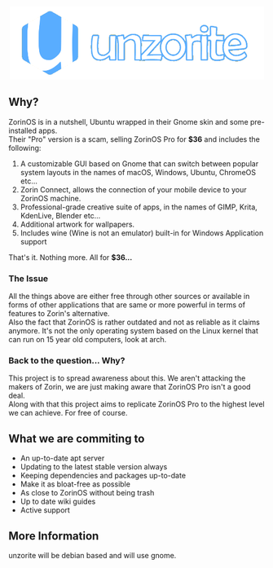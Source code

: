 <p align="center"><img width=500 src="https://github.com/hamhimdev/unzorite/blob/main/unzorite.png?raw=true"></p>

## Why?
ZorinOS is in a nutshell, Ubuntu wrapped in their Gnome skin and some pre-installed apps.<br>
Their "Pro" version is a scam, selling ZorinOS Pro for **$36** and includes the following:
1. A customizable GUI based on Gnome that can switch between popular system layouts in the names of macOS, Windows, Ubuntu, ChromeOS etc...
2. Zorin Connect, allows the connection of your mobile device to your ZorinOS machine.
3. Professional-grade creative suite of apps, in the names of GIMP, Krita, KdenLive, Blender etc...
4. Additional artwork for wallpapers.
5. Includes wine (Wine is not an emulator) built-in for Windows Application support<br>

That's it. Nothing more. All for **$36...**
### The Issue
All the things above are either free through other sources or available in forms of other applications that are same or more powerful in terms of features to Zorin's alternative.<br>
Also the fact that ZorinOS is rather outdated and not as reliable as it claims anymore. It's not the only operating system based on the Linux kernel that can run on 15 year old computers, look at arch.
### Back to the question... Why?
This project is to spread awareness about this. We aren't attacking the makers of Zorin, we are just making aware that ZorinOS Pro isn't a good deal.<br>
Along with that this project aims to replicate ZorinOS Pro to the highest level we can achieve. For free of course.<br>
## What we are commiting to
- An up-to-date apt server
- Updating to the latest stable version always
- Keeping dependencies and packages up-to-date
- Make it as bloat-free as possible
- As close to ZorinOS without being trash
- Up to date wiki guides
- Active support
## More Information
unzorite will be debian based and will use gnome.
